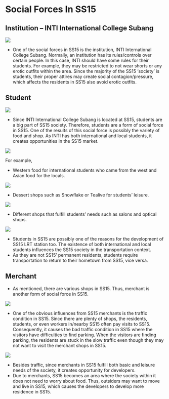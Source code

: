 # Social Forces In SS15

## Institution – INTI International College Subang

<img src="https://raw.githubusercontent.com/FJinn/fjinn.github.io/master/Experiences/Design/GameWorldCreation/Images/ArtsAndLanguage04.JPG?raw=true"/>

- One of the social forces in SS15 is the institution, INTI International College Subang. Normally, an institution has its rules/controls over certain people. In this case, INTI should have some rules for their students. For example, they may be restricted to not wear shorts or any erotic outfits within the area. Since the majority of the SS15 ‘society’ is students, their proper attires may create social contagion/pressure, which affects the residents in SS15 also avoid erotic outfits.

## Student

<img src="https://raw.githubusercontent.com/FJinn/fjinn.github.io/master/Experiences/Design/GameWorldCreation/Images/Student.JPG?raw=true"/>

- Since INTI International College Subang is located at SS15, students are a big part of SS15 society. Therefore, students are a form of social force in SS15. One of the results of this social force is possibly the variety of food and shop. As INTI has both international and local students, it creates opportunities in the SS15 market.

<img src="https://raw.githubusercontent.com/FJinn/fjinn.github.io/master/Experiences/Design/GameWorldCreation/Images/FoodVan.JPG?raw=true"/>

For example,

- Western food for international students who came from the west and Asian food for the locals.

<img src="https://raw.githubusercontent.com/FJinn/fjinn.github.io/master/Experiences/Design/GameWorldCreation/Images/Shop04.JPG?raw=true"/>

- Dessert shops such as Snowflake or Tealive for students’ leisure.

<img src="https://raw.githubusercontent.com/FJinn/fjinn.github.io/master/Experiences/Design/GameWorldCreation/Images/Shop03.JPG?raw=true"/>

- Different shops that fulfill students’ needs such as salons and optical shops.

<img src="https://raw.githubusercontent.com/FJinn/fjinn.github.io/master/Experiences/Design/GameWorldCreation/Images/LRTStation.JPG?raw=true"/>

- Students in SS15 are possibly one of the reasons for the development of SS15 LRT station too. The existence of both international and local students influences the SS15 society in the transportation context.
- As they are not SS15’ permanent residents, students require transportation to return to their hometown from SS15, vice versa.

## Merchant

- As mentioned, there are various shops in SS15. Thus, merchant is another form of social force in SS15.  

<img src="https://raw.githubusercontent.com/FJinn/fjinn.github.io/master/Experiences/Design/GameWorldCreation/Images/Traffic.JPG?raw=true"/>

- One of the obvious influences from SS15 merchants is the traffic condition in SS15. Since there are plenty of shops, the residents, students, or even workers in/nearby SS15 often pay visits to SS15. Consequently, it causes the bad traffic condition in SS15 where the visitors have difficulties to find parking. When the visitors are finding parking, the residents are stuck in the slow traffic even though they may not want to visit the merchant shops in SS15.

<img src="https://raw.githubusercontent.com/FJinn/fjinn.github.io/master/Experiences/Design/GameWorldCreation/Images/Development.JPG?raw=true"/>

- Besides traffic, since merchants in SS15 fulfill both basic and leisure needs of the society, it creates opportunity for developers.
- Due to merchants, SS15 becomes an area where the society within it does not need to worry about food. Thus, outsiders may want to move and live in SS15, which causes the developers to develop more residence in SS15.
